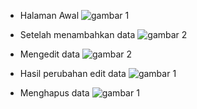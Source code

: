 - Halaman Awal
  ![gambar 1](screenshot_output_program/1.jpg)

- Setelah menambahkan data
  ![gambar 2](screenshot_output_program/3.jpg)

- Mengedit data
  ![gambar 2](screenshot_output_program/5.jpg)

- Hasil perubahan edit data
  ![gambar 1](screenshot_output_program/6.jpg)

- Menghapus data
  ![gambar 1](screenshot_output_program/7.jpg)
